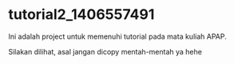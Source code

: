 # tutorial2_1406557491

Ini adalah project untuk memenuhi tutorial pada mata kuliah APAP.

Silakan dilihat, asal jangan dicopy mentah-mentah ya hehe
